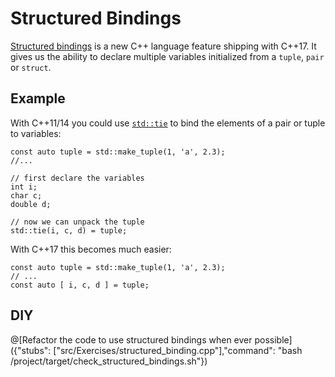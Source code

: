 # Structured Bindings

[Structured bindings](http://en.cppreference.com/w/cpp/language/structured_binding)
is a new C++ language feature shipping with C++17.
It gives us the ability to declare multiple variables initialized from a `tuple`, `pair` or `struct`.

## Example
With C++11/14 you could use [`std::tie`](http://en.cppreference.com/w/cpp/utility/tuple/tie)
to bind the elements of a pair or tuple to variables:
```
const auto tuple = std::make_tuple(1, 'a', 2.3);
//...

// first declare the variables
int i;
char c;
double d;

// now we can unpack the tuple
std::tie(i, c, d) = tuple;
```

With C++17 this becomes much easier:
```
const auto tuple = std::make_tuple(1, 'a', 2.3);
// ...
const auto [ i, c, d ] = tuple;
```
## DIY

@[Refactor the code to use structured bindings when ever possible]({"stubs": ["src/Exercises/structured_binding.cpp"],"command": "bash /project/target/check_structured_bindings.sh"})
